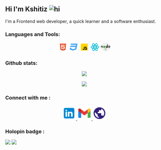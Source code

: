 ## Hi I'm Kshitiz <img src="https://user-images.githubusercontent.com/1303154/88677602-1635ba80-d120-11ea-84d8-d263ba5fc3c0.gif" width="28px" alt="hi">

I'm a Frontend web developer, a quick learner and a software enthusiast. 


### Languages and Tools:

<div align="center">
<img height="30" padding = "0.5rem" src="https://raw.githubusercontent.com/Utkarsh-190/Utkarsh-190/main/assets/html.svg">
<img height="30" padding = "0.5rem" src="https://raw.githubusercontent.com/Utkarsh-190/Utkarsh-190/main/assets/css.svg">
<img height="30" padding = "0.5rem" src="https://raw.githubusercontent.com/Utkarsh-190/Utkarsh-190/main/assets/javascript.svg">
<img height="30" padding = "0.5rem" src="https://raw.githubusercontent.com/Utkarsh-190/Utkarsh-190/main/assets/react.svg">
<img height="30" padding = "0.5rem" src="https://raw.githubusercontent.com/Utkarsh-190/Utkarsh-190/main/assets/nodejs.png">
</div>


### Github stats:

<p align="center"> <img width="48%" src="https://github-readme-stats.vercel.app/api?username=KshitizPratap&show_icons=true&theme=tokyonight&hide=stars&include_all_commits=true" /> </p>

<p align="center"> <img width="48%" src="https://github-readme-streak-stats.herokuapp.com/?user=KshitizPratap&theme=tokyonight" /> </p>
  

### Connect with me  :

<div align="center">
   <a href="https://www.linkedin.com/in/kshitiz-pratap-singh-00b57b209/" ><img src="https://raw.githubusercontent.com/Utkarsh-190/Utkarsh-190/main/assets/linkedin.svg" height="45px" padding = "0.5rem"/>  </a>
  <a href="mailto:kshitiz100mit@gmail.com" ><img src="https://raw.githubusercontent.com/Utkarsh-190/Utkarsh-190/main/assets/gmail.svg" alt="Utkarsh Tyagi | Gmail" height="45px" padding = "0.5rem"/>  </a>
  <a href="https://kshitizpratap.github.io/VS-Portfolio/" > <img src="https://raw.githubusercontent.com/Utkarsh-190/Utkarsh-190/main/assets/globe.png" alt="Utkarsh Tyagi | Website" height="45px" padding = "0.5rem"/>  </a>
</div>

### Holopin badge :
<div>
  <img src = "https://holopin.io/api/user/board?user=kshitizpratap"/>
  <img src = "https://www.holopin.io/_next/image?url=https%3A%2F%2Fassets.holopin.io%2FeyJidWNrZXQiOiJob2xvcGluLWFzc2V0cyIsImtleSI6ImFzc2V0cy9jbDhlcTN6OWMwMzU3MDlsM2Z4OTluOHg2IiwiZWRpdHMiOnsicm90YXRlIjpudWxsfX0%3D&w=1920&q=75"/>
</div>
